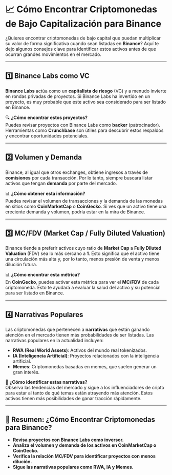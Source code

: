 # 📈 Cómo Encontrar Criptomonedas de Bajo Capitalización para Binance

¿Quieres encontrar criptomonedas de bajo capital que puedan multiplicar su valor de forma significativa cuando sean listadas en **Binance**? Aquí te dejo algunos consejos clave para identificar estos activos antes de que ocurran grandes movimientos en el mercado.

---

## 1️⃣ **Binance Labs como VC**

**Binance Labs** actúa como un **capitalista de riesgo** (VC) y a menudo invierte en rondas privadas de proyectos. Si Binance Labs ha invertido en un proyecto, es muy probable que este activo sea considerado para ser listado en Binance.

🔍 **¿Cómo encontrar estos proyectos?**  
Puedes revisar proyectos con Binance Labs como **backer** (patrocinador). Herramientas como **Crunchbase** son útiles para descubrir estos respaldos y encontrar oportunidades potenciales.

---

## 2️⃣ **Volumen y Demanda**

Binance, al igual que otros exchanges, obtiene ingresos a través de **comisiones** por cada transacción. Por lo tanto, siempre buscará listar activos que tengan **demanda** por parte del mercado.

📊 **¿Cómo obtener esta información?**  
Puedes revisar el volumen de transacciones y la demanda de las monedas en sitios como **CoinMarketCap** o **CoinGecko**. Si ves que un activo tiene una creciente demanda y volumen, podría estar en la mira de Binance.

---

## 3️⃣ **MC/FDV (Market Cap / Fully Diluted Valuation)**

Binance tiende a preferir activos cuyo ratio de **Market Cap** a **Fully Diluted Valuation** (FDV) sea lo más cercano a **1**. Esto significa que el activo tiene una circulación más alta y, por lo tanto, menos presión de venta y menos dilución futura.

📊 **¿Cómo encontrar esta métrica?**  
En **CoinGecko**, puedes activar esta métrica para ver el **MC/FDV** de cada criptomoneda. Esto te ayudará a evaluar la salud del activo y su potencial para ser listado en Binance.

---

## 4️⃣ **Narrativas Populares**

Las criptomonedas que pertenecen a **narrativas** que están ganando atención en el mercado tienen más probabilidades de ser listadas. Las narrativas populares en la actualidad incluyen:

- **RWA (Real World Assets)**: Activos del mundo real tokenizados.
- **IA (Inteligencia Artificial)**: Proyectos relacionados con la inteligencia artificial.
- **Memes**: Criptomonedas basadas en memes, que suelen generar un gran interés.

🚀 **¿Cómo identificar estas narrativas?**  
Observa las tendencias del mercado y sigue a los influenciadores de cripto para estar al tanto de qué temas están atrayendo más atención. Estos activos tienen más posibilidades de ganar tracción rápidamente.

---

## 🌟 **Resumen: ¿Cómo Encontrar Criptomonedas para Binance?**

- **Revisa proyectos con Binance Labs como inversor.**
- **Analiza el volumen y demanda de los activos en CoinMarketCap o CoinGecko.**
- **Verifica la relación MC/FDV para identificar proyectos con menos dilución.**
- **Sigue las narrativas populares como RWA, IA y Memes.**
